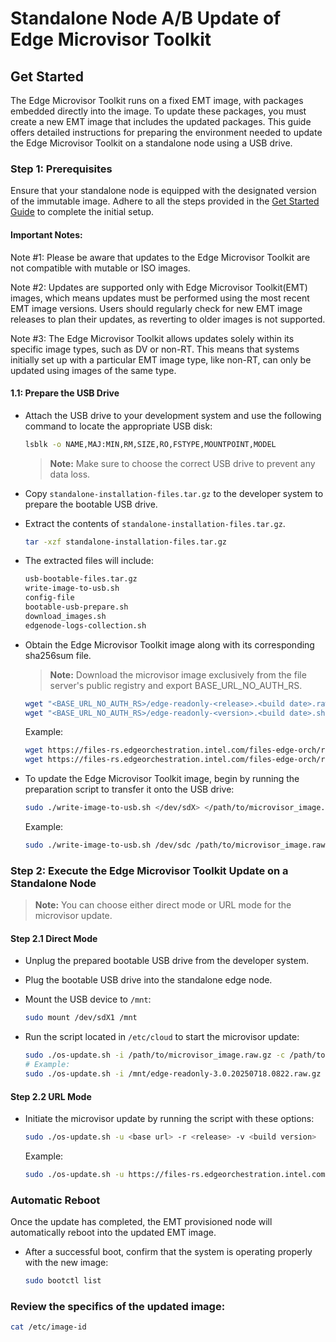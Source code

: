 # Standalone Node A/B Update of Edge Microvisor Toolkit

## Get Started

The Edge Microvisor Toolkit runs on a fixed EMT image, with packages embedded directly into the image.
To update these packages, you must create a new EMT image that includes the updated packages.
This guide offers detailed instructions for preparing the environment needed to update the Edge Microvisor
Toolkit on a standalone node using a USB drive.

### Step 1: Prerequisites

Ensure that your standalone node is equipped with the designated version of the immutable image. Adhere to all the steps provided in the [Get Started Guide](get-started-guide.md#prerequisites) to complete the initial setup.

#### **Important Notes**:
Note #1: Please be aware that updates to the Edge Microvisor Toolkit are not compatible with mutable or ISO images.

Note #2: Updates are supported only with Edge Microvisor Toolkit(EMT) images, which means updates must be performed using the most
recent EMT image versions. Users should regularly check for new EMT image releases to plan their updates, as reverting to older
images is not supported.

Note #3: The Edge Microvisor Toolkit allows updates solely within its specific image types, such as DV or non-RT. This means that
systems initially set up with a particular EMT image type, like non-RT, can only be updated using images of the same type.

#### 1.1: Prepare the USB Drive

- Attach the USB drive to your development system and use the following command to locate the appropriate USB disk:

  ```bash
  lsblk -o NAME,MAJ:MIN,RM,SIZE,RO,FSTYPE,MOUNTPOINT,MODEL
  ```

  > **Note:** Make sure to choose the correct USB drive to prevent any data loss.

- Copy `standalone-installation-files.tar.gz` to the developer system to prepare the bootable USB drive.

- Extract the contents of `standalone-installation-files.tar.gz`.

  ```bash
  tar -xzf standalone-installation-files.tar.gz
  ```

- The extracted files will include:

  ```bash
  usb-bootable-files.tar.gz
  write-image-to-usb.sh
  config-file
  bootable-usb-prepare.sh
  download_images.sh
  edgenode-logs-collection.sh
  ```

- Obtain the Edge Microvisor Toolkit image along with its corresponding sha256sum file.

  > **Note:** Download the microvisor image exclusively from the file server's public registry and export BASE_URL_NO_AUTH_RS.

  ```bash
  wget "<BASE_URL_NO_AUTH_RS>/edge-readonly-<release>.<build date>.raw.gz"
  wget "<BASE_URL_NO_AUTH_RS>/edge-readonly-<version>.<build date>.sha256sum"
  ```

  Example:

  ```bash
  wget https://files-rs.edgeorchestration.intel.com/files-edge-orch/repository/microvisor/non_rt/edge-readonly-3.0.20250717.0734.raw.gz
  wget https://files-rs.edgeorchestration.intel.com/files-edge-orch/repository/microvisor/non_rt/edge-readonly-3.0.20250717.0734.raw.gz.sha256sum
  ```

- To update the Edge Microvisor Toolkit image, begin by running the preparation script to transfer it onto the USB drive:

  ```bash
  sudo ./write-image-to-usb.sh </dev/sdX> </path/to/microvisor_image.raw.gz> </path/to/microvisor_image.raw.gz.sha256sum>
  ```

  Example:

  ```bash
  sudo ./write-image-to-usb.sh /dev/sdc /path/to/microvisor_image.raw.gz /path/to/microvisor_image.raw.gz.sha256sum
  ```

### Step 2: Execute the Edge Microvisor Toolkit Update on a Standalone Node

> **Note:** You can choose either direct mode or URL mode for the microvisor update.

#### Step 2.1 Direct Mode

- Unplug the prepared bootable USB drive from the developer system.
- Plug the bootable USB drive into the standalone edge node.
- Mount the USB device to `/mnt`:

  ```bash
  sudo mount /dev/sdX1 /mnt
  ```

- Run the script located in `/etc/cloud` to start the microvisor update:

  ```bash
  sudo ./os-update.sh -i /path/to/microvisor_image.raw.gz -c /path/to/microvisor_image.sha256sum
  # Example:
  sudo ./os-update.sh -i /mnt/edge-readonly-3.0.20250718.0822.raw.gz -c /mnt/edge-readonly-3.0.20250718.0822.raw.gz.sha256sum
  ```

#### Step 2.2 URL Mode

- Initiate the microvisor update by running the script with these options:

  ```bash
  sudo ./os-update.sh -u <base url> -r <release> -v <build version>
  ```

  Example:

  ```bash
  sudo ./os-update.sh -u https://files-rs.edgeorchestration.intel.com/files-edge-orch/repository/microvisor/non_rt -r 3.0 -v 20250718.0822
  ```

### Automatic Reboot

  Once the update has completed, the EMT provisioned node will automatically reboot into the updated EMT image.
  
- After a successful boot, confirm that the system is operating properly with the new image:
  
  ```bash
  sudo bootctl list
  ```

### Review the specifics of the updated image:

  ```bash
  cat /etc/image-id
  ```
